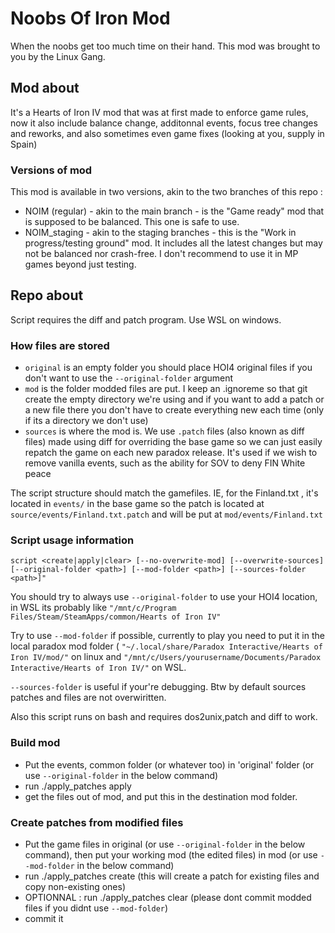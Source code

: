 # Noobs Of Iron Mod

When the noobs get too much time on their hand.
This mod was brought to you by the Linux Gang.

## Mod about

It's a Hearts of Iron IV mod that was at first made to enforce game rules, now it also include balance change, additonnal events, focus tree changes and reworks, and also sometimes even game fixes (looking at you, supply in Spain)

### Versions of mod

This mod is available in two versions, akin to the two branches of this repo :

 - NOIM (regular) - akin to the main branch - is the "Game ready" mod that is supposed to be balanced. This one is safe to use.
 - NOIM_staging - akin to the staging branches - this is the "Work in progress/testing ground" mod. It includes all the latest changes but may not be balanced nor crash-free. I don't recommend to use it in MP games beyond just testing.


## Repo about

 Script requires the diff and patch program. Use WSL on windows.

### How files are stored

- `original` is an empty folder you should place HOI4 original files if you don't want to use the  `--original-folder` argument
- `mod` is the folder modded files are put. I keep an .ignoreme so that git create the empty directory we're using and if you want to add a patch or a new file there you don't have to create everything new each time (only if its a directory we don't use)
- `sources` is where the mod is. We use `.patch` files (also known as diff files) made using diff for overriding the base game so we can just easily repatch the game on each new paradox release. It's used if we wish to remove vanilla events, such as the ability for SOV to deny FIN White peace

The script structure should match the gamefiles. IE, for the Finland.txt , it's located in `events/` in the base game so the patch is located at `source/events/Finland.txt.patch` and will be put at `mod/events/Finland.txt`

### Script usage information

`script <create|apply|clear> [--no-overwrite-mod] [--overwrite-sources] [--original-folder <path>] [--mod-folder <path>] [--sources-folder <path>]"`

You should try to always use `--original-folder` to use your HOI4 location, in WSL its probably like `"/mnt/c/Program Files/Steam/SteamApps/common/Hearts of Iron IV"`

Try to use `--mod-folder` if possible, currently to play you need to put it in the local paradox mod folder ( `"~/.local/share/Paradox Interactive/Hearts of Iron IV/mod/"` on linux and `"/mnt/c/Users/yourusername/Documents/Paradox Interactive/Hearts of Iron IV/"` on WSL.

`--sources-folder` is useful if your're debugging. Btw by default sources patches and files are not overwiritten.

Also this script runs on bash and requires dos2unix,patch and diff to work.

 
### Build mod

- Put the events, common  folder (or whatever too) in 'original' folder (or use `--original-folder` in the below command)
- run ./apply_patches apply
- get the files out of mod, and put this in the destination mod folder.

### Create patches from modified files
 
- Put the game files in original (or use `--original-folder` in the below command), then put your working mod (the edited files) in mod (or use `--mod-folder` in the below command)
- run ./apply_patches create (this will create a patch for existing files and copy non-existing ones)
- OPTIONNAL : run ./apply_patches clear (please dont commit modded files if you didnt use `--mod-folder`)
- commit it
